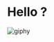 # Hello ?

![giphy](https://github.com/user-attachments/assets/d3a40d52-00c8-41ad-bb9d-badf66268789)
